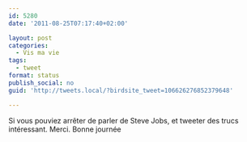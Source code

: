 ```yaml
---
id: 5280
date: '2011-08-25T07:17:40+02:00'

layout: post
categories:
  - Vis ma vie
tags:
  - tweet
format: status
publish_social: no
guid: 'http://tweets.local/?birdsite_tweet=106626276852379648'

---
```


Si vous pouviez arrêter de parler de Steve Jobs, et tweeter des trucs intéressant. Merci. Bonne journée